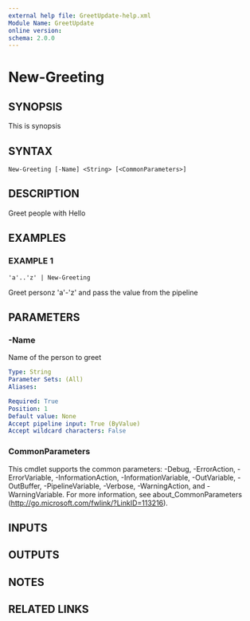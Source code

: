 ```yaml
---
external help file: GreetUpdate-help.xml
Module Name: GreetUpdate
online version:
schema: 2.0.0
---
```


# New-Greeting

## SYNOPSIS
This is synopsis

## SYNTAX

```
New-Greeting [-Name] <String> [<CommonParameters>]
```

## DESCRIPTION
Greet people with Hello

## EXAMPLES

### EXAMPLE 1
```
'a'..'z' | New-Greeting
```

Greet personz 'a'-'z' and pass the value from the pipeline

## PARAMETERS

### -Name
Name of the person to greet

```yaml
Type: String
Parameter Sets: (All)
Aliases:

Required: True
Position: 1
Default value: None
Accept pipeline input: True (ByValue)
Accept wildcard characters: False
```

### CommonParameters
This cmdlet supports the common parameters: -Debug, -ErrorAction, -ErrorVariable, -InformationAction, -InformationVariable, -OutVariable, -OutBuffer, -PipelineVariable, -Verbose, -WarningAction, and -WarningVariable.
For more information, see about_CommonParameters (http://go.microsoft.com/fwlink/?LinkID=113216).

## INPUTS

## OUTPUTS

## NOTES

## RELATED LINKS
